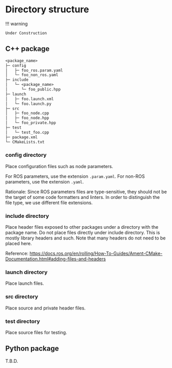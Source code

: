 # Directory structure

!!! warning

    Under Construction

## C++ package

```txt
<package_name>
├─ config
│   ├─ foo_ros.param.yaml
│   └─ foo_non_ros.yaml
├─ include
│   └─ <package_name>
│      └─ foo_public.hpp
├─ launch
│   ├─ foo.launch.xml
│   └─ foo.launch.py
├─ src
│   ├─ foo_node.cpp
│   ├─ foo_node.hpp
│   └─ foo_private.hpp
├─ test
│   └─ test_foo.cpp
├─ package.xml
└─ CMakeLists.txt
```

### config directory

Place configuration files such as node parameters.

For ROS parameters, use the extension `.param.yaml`.
For non-ROS parameters, use the extension `.yaml`.

Rationale: Since ROS parameters files are type-sensitive, they should not be the target of some code formatters and linters. In order to distinguish the file type, we use different file extensions.

### include directory

Place header files exposed to other packages under a directory with the package name. Do not place files directly under include directory.
This is mostly library headers and such. Note that many headers do not need to be placed here.

Reference: <https://docs.ros.org/en/rolling/How-To-Guides/Ament-CMake-Documentation.html#adding-files-and-headers>

### launch directory

Place launch files.

### src directory

Place source and private header files.

### test directory

Place source files for testing.

## Python package

T.B.D.
